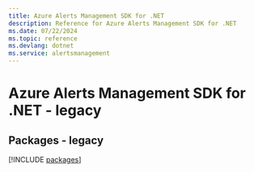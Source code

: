 ```yaml
---
title: Azure Alerts Management SDK for .NET
description: Reference for Azure Alerts Management SDK for .NET
ms.date: 07/22/2024
ms.topic: reference
ms.devlang: dotnet
ms.service: alertsmanagement
---
```

# Azure Alerts Management SDK for .NET - legacy
## Packages - legacy
[!INCLUDE [packages](alerts-management-index.md)]